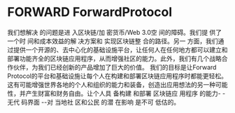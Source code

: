 # FORWARD ForwardProtocol

我们想解决
的问题是进
入区块链/加
密货币/Web 3.0空
间的障碍。我们提
供了一个时
间和成本效益的解
决方案和
实现区块链整
合的路径。另一
方面，我们通过提供一个开源的、去中心化的基础设施平台，让任何人在任何地方都可以建立和部署功能齐全的区块链应用程序，从而增强社区的能力。此外，我们有几个战略合作伙伴，为我们已经创新的产品增加了巨大的价值。 我们的目标是让Forward Protocol的平台和基础设施让每个人在构建和部署区块链应用程序时都能更轻松。这有可能增强世界各地的个人和组织的能力和装备，创造出应用想法的另一种可能性，并产生财富和财务自由。让个人具
备构建
和部署
区块链应
用程序
的能力-
-无代
码界面
--对
当地社
区和公民
的潜
在影响
是不可
低估的。

